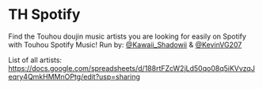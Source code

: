 # TH Spotify
Find the Touhou doujin music artists you are looking for easily on Spotify with Touhou Spotify Music!
Run by: [@Kawaii_Shadowii](https://twitter.com/Kawaii_Shadowii) & [@KevinVG207](https://twitter.com/KevinVG207)

List of all artists: https://docs.google.com/spreadsheets/d/188rtFZcW2jLd50qo08q5iKVvzqJeqry4QmkHMMnOPtg/edit?usp=sharing